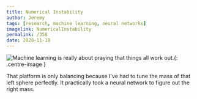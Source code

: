 ```yaml
---
title: Numerical Instability
author: Jeremy
tags: [research, machine learning, neural networks]
imagelink: NumericalInstability
permalink: /358
date: 2020-11-18
---
```


![Machine learning is really about praying that things all work out.](https://res.cloudinary.com/dh3hm8pb7/image/upload/c_scale,q_auto:best/v1535842782/Handwaving/Published/NumericalInstability.png){: .centre-image }

That platform is only balancing because I've had to tune the mass of that left sphere perfectly. It practically took a neural network to figure out the right mass.
